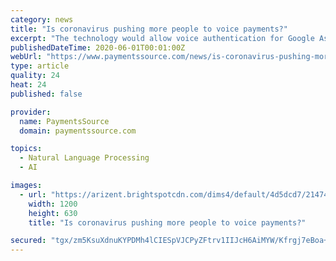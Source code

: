 ```yaml
---
category: news
title: "Is coronavirus pushing more people to voice payments?"
excerpt: "The technology would allow voice authentication for Google Assistant payments, mostly for home speakers and smart displays, and is in early testing. Google has also tweaked other biometric technologies, such as supporting payments through Windows Hello. That will allow fingerprint or facial recognition to authenticate purchases through Chrome."
publishedDateTime: 2020-06-01T00:01:00Z
webUrl: "https://www.paymentssource.com/news/is-coronavirus-pushing-more-people-to-voice-payments"
type: article
quality: 24
heat: 24
published: false

provider:
  name: PaymentsSource
  domain: paymentssource.com

topics:
  - Natural Language Processing
  - AI

images:
  - url: "https://arizent.brightspotcdn.com/dims4/default/4d5dcd7/2147483647/strip/true/crop/4000x2100+0+280/resize/1200x630!/quality/90/?url=https%3A%2F%2Farizent.brightspotcdn.com%2F9c%2Fd7%2F0b1c6e4c43759a86e8f1772d3299%2F355564087.jpg"
    width: 1200
    height: 630
    title: "Is coronavirus pushing more people to voice payments?"

secured: "tgx/zm5KsuXdnuKYPDMh4lCIESpVJCPyZFtrv1IIJcH6AiMYW/Kfrgj7eBoa+HAnXR847CAZed1pmbSHiP7mLv0j3+WC1Bbk/yyq6ibfrtK7zHV9Mnt2JdPmOOCY0mLN38ELtwkH3iODUt+oCau5QHQwbZOr+h+/fFxE5LFAptrarybgAv64Rc8wuTdCjQD444qVHSZTVbVPTWdsqyAaOdjQFLd5+VsS544Eyac5pMY702vV6isCoI4u9AEY/2DRi5UCuEzLfoxp8x5v2VfVatjZJxvaHLJzanUMSU0V3lt1+mVev30yXZRv26BGJGF3J14W0yFiOGo8BizXmR1LO7ipEVvdu3KQAoneH3x1CevT6jYqr+VYBN9C5diR6C8jQvrMrTdaCWaNhHtIblC7YyJwSDJGvoILbDtOmv8ZxMqEsBlvn2tIb6Eb35hT35e8EC/rJnuRspIdYzPMddxy3M+5ylsWT/4RF87LFeaO534=;ScNoP78tHnR3uAwHxQc63w=="
---
```


